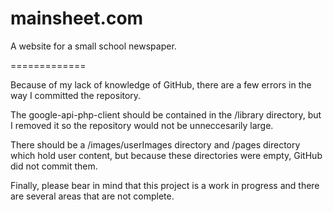 mainsheet.com
=============

A website for a small school newspaper.

=============

Because of my lack of knowledge of GitHub, there are a few errors in the way I committed the repository.

The google-api-php-client should be contained in the /library directory, but I removed it so the repository would not be
unneccesarily large.

There should be a /images/userImages directory and /pages directory which hold user content, but because these
directories were empty, GitHub did not commit them.

Finally, please bear in mind that this project is a work in progress and there are several areas that are not complete.

